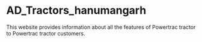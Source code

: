 # AD_Tractors_hanumangarh
This website provides information about all the features of Powertrac tractor to Powertrac tractor customers.
